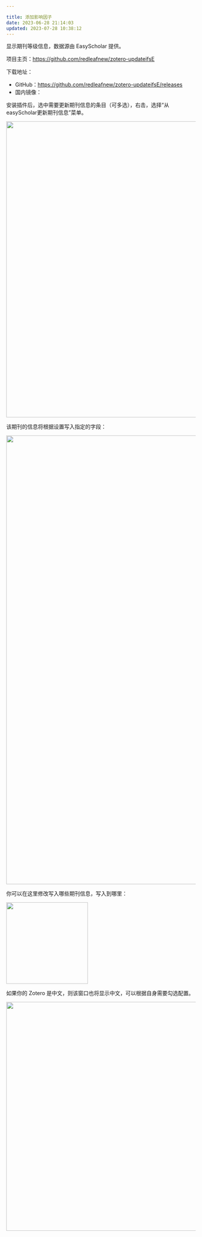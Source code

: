 ```yaml
---

title: 添加影响因子
date: 2023-06-28 21:14:03
updated: 2023-07-28 10:38:12
---
```




显示期刊等级信息，数据源由 EasyScholar 提供。

项目主页：<https://github.com/redleafnew/zotero-updateifsE>

下载地址：

- GitHub：<https://github.com/redleafnew/zotero-updateifsE/releases>
- 国内镜像：

安装插件后，选中需要更新期刊信息的条目（可多选），右击，选择“从easyScholar更新期刊信息”菜单。

<img src="https://cdn.nlark.com/yuque/0/2022/png/2804696/1666014600470-248df4cc-46d6-42ea-a8f7-0801984d2fb9.png" width="784.5" id="uc5bf24d2" class="ne-image">

该期刊的信息将根据设置写入指定的字段：

<img src="https://cdn.nlark.com/yuque/0/2022/png/2804696/1666014679390-1d8da0df-d54a-49d5-a385-174b66cc000d.png" width="1190" id="u4c2b987d" class="ne-image">

你可以在这里修改写入哪些期刊信息，写入到哪里：

<img src="https://cdn.nlark.com/yuque/0/2022/png/2804696/1666014722600-d84ecd1f-07e3-4ee5-9b48-436466947360.png" width="216.5" id="u06fc6c97" class="ne-image">

如果你的 Zotero 是中文，则该窗口也将显示中文，可以根据自身需要勾选配置。

<img src="https://cdn.nlark.com/yuque/0/2022/png/2804696/1666014742992-634fba2b-37a6-4751-95e7-a5e5633e9af2.png" width="606.5" id="ue0cac5ab" class="ne-image">
